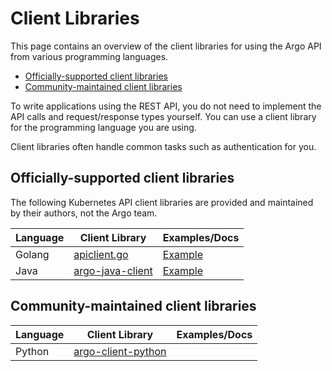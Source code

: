 # Client Libraries

This page contains an overview of the client libraries for using the Argo API from various programming languages.

* [Officially-supported client libraries](#officially-supported-client-libraries)
* [Community-maintained client libraries](#community-maintained-client-libraries)

To write applications using the  REST API, you do not need to implement the API calls and request/response types yourself. You can use a client library for the programming language you are using.

 Client libraries often handle common tasks such as authentication for you. 

## Officially-supported client libraries

The following Kubernetes API client libraries are provided and maintained by their authors, not the Argo team.

| Language | Client Library | Examples/Docs |
|----------|----------------|---------------|
| Golang   | [apiclient.go](https://github.com/argoproj/argo/blob/master/pkg/apiclient/apiclient.go) | [Example](https://github.com/argoproj/argo/blob/master/cmd/argo/commands/submit.go)
| Java     | [argo-java-client](https://github.com/argoproj-labs/argo-client-java) | [Example](java-test) |

## Community-maintained client libraries

| Language | Client Library | Examples/Docs |
|----------|----------------|---------------|
| Python | [argo-client-python](https://github.com/CermakM/argo-client-python) | | 
